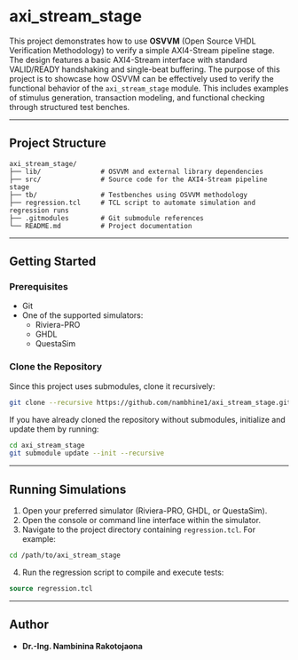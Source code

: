 
# axi_stream_stage

This project demonstrates how to use **OSVVM** (Open Source VHDL Verification Methodology) to verify a simple AXI4-Stream pipeline stage. The design features a basic AXI4-Stream interface with standard VALID/READY handshaking and single-beat buffering.
The purpose of this project is to showcase how OSVVM can be effectively used to verify the functional behavior of the `axi_stream_stage` module. This includes examples of stimulus generation, transaction modeling, and functional checking through structured test benches.

---

## Project Structure

```
axi_stream_stage/
├── lib/               # OSVVM and external library dependencies
├── src/               # Source code for the AXI4-Stream pipeline stage
├── tb/                # Testbenches using OSVVM methodology
├── regression.tcl     # TCL script to automate simulation and regression runs
├── .gitmodules        # Git submodule references
└── README.md          # Project documentation
```

---

## Getting Started

### Prerequisites

- Git
- One of the supported simulators:
  - Riviera-PRO
  - GHDL
  - QuestaSim

### Clone the Repository

Since this project uses submodules, clone it recursively:

```bash
git clone --recursive https://github.com/nambhine1/axi_stream_stage.git
```

If you have already cloned the repository without submodules, initialize and update them by running:

```bash
cd axi_stream_stage
git submodule update --init --recursive
```

---

## Running Simulations

1. Open your preferred simulator (Riviera-PRO, GHDL, or QuestaSim).
2. Open the console or command line interface within the simulator.
3. Navigate to the project directory containing `regression.tcl`. For example:

```bash
cd /path/to/axi_stream_stage
```

4. Run the regression script to compile and execute tests:

```tcl
source regression.tcl
```

---

## Author

- **Dr.-Ing. Nambinina Rakotojaona**
